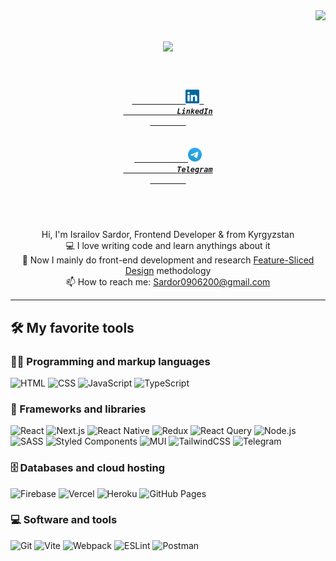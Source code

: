 <img align="right" src="https://visitor-badge.laobi.icu/badge?page_id=IsrailovSardor.IsrailovSardor">

<h1 align="center">
  <a href="https://git.io/typing-svg">
    <img src="https://readme-typing-svg.herokuapp.com/?lines=Hello,+There!+👋;Nice+to+meet+you!&center=true&size=30">
</a>
</h1>

<h5 align="center">
    <code>
        <a href="https://www.linkedin.com/in/sardor-israilov-9b2b2a239/" title="LinkedIn Profile">
            <img width="22" src="images/linkedin.svg"> 
            LinkedIn
        </a>
        &nbsp;
        <a href="https://t.me/israilov02_">
            <img width="22" src="images/telegram.png">
            Telegram
        </a>
    </code>
</h5>
<br>
<p align="center">
    Hi, I'm Israilov Sardor, Frontend Developer & from Kyrgyzstan
    <br>
    💻 I love writing code and learn anythings about it
    <br>
    🌱 Now I mainly do front-end development and research <a href="https://feature-sliced.design">Feature-Sliced Design</a> methodology
    <br>
    📫 How to reach me: <a href="mailto: Sardor0906200@gmail.com">Sardor0906200@gmail.com</a>
    <!--  TODO: about feature sliced design -->
</p>

<hr>

<!-- icons https://ileriayo.github.io/markdown-badges/ -->

## 🛠️ My favorite tools

### 👨‍💻 Programming and markup languages

<p>
      <img alt="HTML" src="https://img.shields.io/badge/HTML-E34F26.svg?logo=html5&logoColor=white">
      <img alt="CSS" src="https://img.shields.io/badge/CSS-1572B6.svg?logo=css3&logoColor=white">
      <img alt="JavaScript" src="https://img.shields.io/badge/JavaScript-F7DF1E.svg?logo=javascript&logoColor=black">
      <img alt="TypeScript" src="https://img.shields.io/badge/TypeScript-007ACC.svg?logo=typescript&logoColor=white">
</p>

### 🧰 Frameworks and libraries

<p>
        <img alt="React" src="https://img.shields.io/badge/React-20232a.svg?logo=react&logoColor=%2361DAFB">
        <img alt="Next.js" src="https://img.shields.io/badge/Next-black?logo=next.js&logoColor=white">
        <img alt="React Native" src="https://img.shields.io/badge/react_native-%2320232a.svg?logo=react&logoColor=%2361DAFB">
        <img alt="Redux" src="https://img.shields.io/badge/redux-%23593d88.svg?logo=redux&logoColor=white">
        <img alt="React Query" src="https://img.shields.io/badge/-React%20Query-FF4154?logo=react%20query&logoColor=white">
        <img alt="Node.js" src="https://img.shields.io/badge/Node.js-43853D.svg?logo=node.js&logoColor=white">
        <img alt="SASS" src="https://img.shields.io/badge/SASS-hotpink.svg?logo=SASS&logoColor=white">
        <img alt="Styled Components" src="https://img.shields.io/badge/styled--components-DB7093?logo=styled-components&logoColor=white">
        <img alt="MUI" src="https://img.shields.io/badge/MUI-%230081CB.svg?logo=mui&logoColor=white">
        <img alt="TailwindCSS" src="https://img.shields.io/badge/tailwindcss-%2338B2AC.svg?logo=tailwind-css&logoColor=white">
        <img alt="Telegram" src="https://img.shields.io/badge/Telegram-2CA5E0?logo=telegram&logoColor=white">
</p>

### 🗄️ Databases and cloud hosting

<p>
    <img alt="Firebase" src="https://img.shields.io/badge/Firebase-039BE5?logo=Firebase&logoColor=white)">
    <img alt="Vercel" src="https://img.shields.io/badge/Vercel-000000.svg?logo=vercel&logoColor=white">
    <img alt="Heroku" src="https://img.shields.io/badge/Heroku-430098.svg?logo=heroku&logoColor=white">
    <img alt="GitHub Pages" src="https://img.shields.io/badge/GitHub%20Pages-327FC7.svg?logo=github&logoColor=white">
</p>

### 💻 Software and tools

<p>
    <img alt="Git" src="https://img.shields.io/badge/Git-F05033.svg?logo=git&logoColor=white">
    <img alt="Vite" src="https://img.shields.io/badge/vite-%23646CFF.svg?logo=vite&logoColor=white">
    <img alt="Webpack" src="https://img.shields.io/badge/webpack-%238DD6F9.svg?logo=webpack&logoColor=black">
    <img alt="ESLint" src="https://img.shields.io/badge/ESLint-4B3263?logo=eslint&logoColor=white">
    <img alt="Postman" src="https://img.shields.io/badge/Postman-FF6C37?logo=postman&logoColor=white">
</p>
